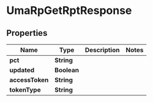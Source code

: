 
# UmaRpGetRptResponse

## Properties
Name | Type | Description | Notes
------------ | ------------- | ------------- | -------------
**pct** | **String** |  | 
**updated** | **Boolean** |  | 
**accessToken** | **String** |  | 
**tokenType** | **String** |  | 



